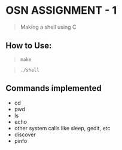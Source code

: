 # OSN ASSIGNMENT - 1

> Making a shell using C

## How to Use:

> `make`

> `./shell`

## Commands implemented
- cd
- pwd
- ls
- echo
- other system calls like sleep, gedit, etc
- discover
- pinfo

